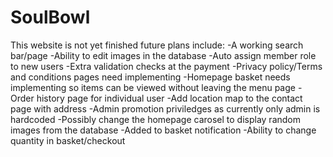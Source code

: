 # SoulBowl
This website is not yet finished future plans include:
-A working search bar/page
-Ability to edit images in the database
-Auto assign member role to new users 
-Extra validation checks at the payment 
-Privacy policy/Terms and conditions pages need implementing 
-Homepage basket needs implementing so items can be viewed without leaving the menu page
-Order history page for individual user 
-Add location map to the contact page with address 
-Admin promotion priviledges as currently only admin is hardcoded
-Possibly change the homepage carosel to display random images from the database
-Added to basket notification
-Ability to change quantity in basket/checkout
